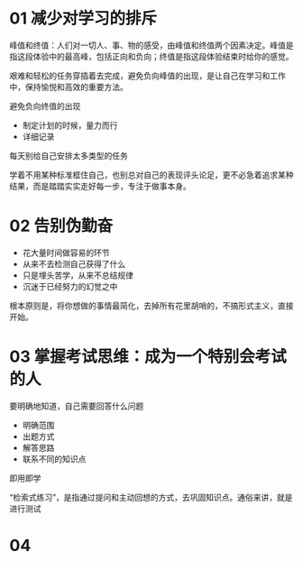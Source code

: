 

# 01 减少对学习的排斥

峰值和终值：人们对一切人、事、物的感受，由峰值和终值两个因素决定。峰值是指这段体验中的最高峰，包括正向和负向；终值是指这段体验结束时给你的感觉。

艰难和轻松的任务穿插着去完成，避免负向峰值的出现，是让自己在学习和工作中，保持愉悦和高效的重要方法。


避免负向终值的出现

- 制定计划的时候，量力而行
- 详细记录

每天别给自己安排太多类型的任务

学着不用某种标准框住自己，也别总对自己的表现评头论足，更不必急着追求某种结果，而是踏踏实实走好每一步，专注于做事本身。

# 02 告别伪勤奋

- 花大量时间做容易的环节
- 从来不去检测自己获得了什么
- 只是埋头苦学，从来不总结规律
- 沉迷于已经努力的幻觉之中

根本原则是，将你想做的事情最简化，去掉所有花里胡哨的，不搞形式主义，直接开始。


# 03 掌握考试思维：成为一个特别会考试的人

要明确地知道，自己需要回答什么问题

- 明确范围
- 出题方式
- 解答思路
- 联系不同的知识点

即用即学

“检索式练习”，是指通过提问和主动回想的方式，去巩固知识点。通俗来讲，就是进行测试

# 04
